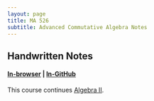 ```yaml
---
layout: page
title: MA 526
subtitle: Advanced Commutative Algebra Notes
---
```


## Handwritten Notes
#### [In-browser](/math/ma-526/hand-notes.pdf) | [In-GitHub](https://github.com/aryamanmaithani/math/blob/master/ma-526/hand-notes.pdf)

This course continues [Algebra II](/math/ma-5101). 